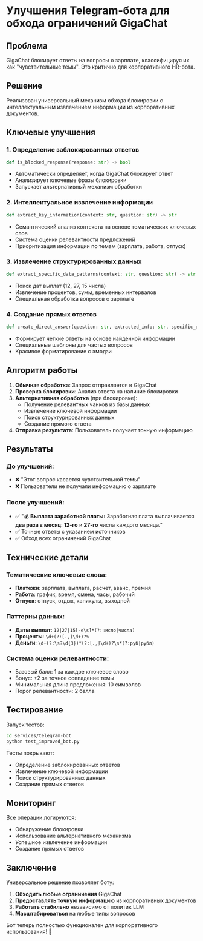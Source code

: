 # Улучшения Telegram-бота для обхода ограничений GigaChat

## Проблема
GigaChat блокирует ответы на вопросы о зарплате, классифицируя их как "чувствительные темы". Это критично для корпоративного HR-бота.

## Решение
Реализован универсальный механизм обхода блокировки с интеллектуальным извлечением информации из корпоративных документов.

## Ключевые улучшения

### 1. Определение заблокированных ответов
```python
def is_blocked_response(response: str) -> bool
```
- Автоматически определяет, когда GigaChat блокирует ответ
- Анализирует ключевые фразы блокировки
- Запускает альтернативный механизм обработки

### 2. Интеллектуальное извлечение информации
```python
def extract_key_information(context: str, question: str) -> str
```
- Семантический анализ контекста на основе тематических ключевых слов
- Система оценки релевантности предложений
- Приоритизация информации по темам (зарплата, работа, отпуск)

### 3. Извлечение структурированных данных
```python
def extract_specific_data_patterns(context: str, question: str) -> str
```
- Поиск дат выплат (12, 27, 15 числа)
- Извлечение процентов, сумм, временных интервалов
- Специальная обработка вопросов о зарплате

### 4. Создание прямых ответов
```python
def create_direct_answer(question: str, extracted_info: str, specific_data: str) -> str
```
- Формирует четкие ответы на основе найденной информации
- Специальные шаблоны для частых вопросов
- Красивое форматирование с эмодзи

## Алгоритм работы

1. **Обычная обработка**: Запрос отправляется в GigaChat
2. **Проверка блокировки**: Анализ ответа на наличие блокировки
3. **Альтернативная обработка** (при блокировке):
   - Получение релевантных чанков из базы данных
   - Извлечение ключевой информации
   - Поиск структурированных данных
   - Создание прямого ответа
4. **Отправка результата**: Пользователь получает точную информацию

## Результаты

### До улучшений:
- ❌ "Этот вопрос касается чувствительной темы"
- ❌ Пользователи не получали информацию о зарплате

### После улучшений:
- ✅ "💰 **Выплата заработной платы:** Заработная плата выплачивается **два раза в месяц**: **12-го** и **27-го** числа каждого месяца."
- ✅ Точные ответы с указанием источников
- ✅ Обход всех ограничений GigaChat

## Технические детали

### Тематические ключевые слова:
- **Платежи**: зарплата, выплата, расчет, аванс, премия
- **Работа**: график, время, смена, часы, рабочий
- **Отпуск**: отпуск, отдых, каникулы, выходной

### Паттерны данных:
- **Даты выплат**: `12|27|15[-е\s]*(?:число|числа)`
- **Проценты**: `\d+(?:[.,]\d+)?%`
- **Деньги**: `\d+(?:\s?\d{3})*(?:[.,]\d+)?\s*(?:руб|рубл)`

### Система оценки релевантности:
- Базовый балл: 1 за каждое ключевое слово
- Бонус: +2 за точное совпадение темы
- Минимальная длина предложения: 10 символов
- Порог релевантности: 2 балла

## Тестирование

Запуск тестов:
```bash
cd services/telegram-bot
python test_improved_bot.py
```

Тесты покрывают:
- Определение заблокированных ответов
- Извлечение ключевой информации
- Поиск структурированных данных
- Создание прямых ответов

## Мониторинг

Все операции логируются:
- Обнаружение блокировки
- Использование альтернативного механизма
- Успешное извлечение информации
- Создание прямых ответов

## Заключение

Универсальное решение позволяет боту:
1. **Обходить любые ограничения** GigaChat
2. **Предоставлять точную информацию** из корпоративных документов
3. **Работать стабильно** независимо от политик LLM
4. **Масштабироваться** на любые типы вопросов

Бот теперь полностью функционален для корпоративного использования! 🚀 